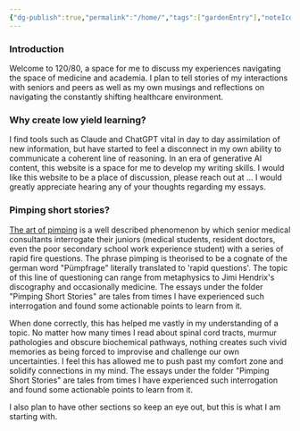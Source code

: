```yaml
---
{"dg-publish":true,"permalink":"/home/","tags":["gardenEntry"],"noteIcon":""}
---
```


### Introduction

Welcome to 120/80, a space for me to discuss my experiences navigating the space of medicine and academia. I plan to tell stories of my interactions with seniors and peers as well as my own musings and reflections on navigating the constantly shifting healthcare environment. 
### Why create low yield learning?

I find tools such as Claude and ChatGPT vital in day to day assimilation of new information, but have started to feel a disconnect in my own ability to communicate a coherent line of reasoning. In an era of generative AI content, this website is a space for me to develop my writing skills. I would like this website to be a place of discussion, please reach out at ... I would greatly appreciate hearing any of your thoughts regarding my essays. 
### Pimping short stories?

[The art of pimping](https://jamanetwork.com/journals/jama/fullarticle/377862) is a well described phenomenon by which senior medical consultants interrogate their juniors (medical students, resident doctors, even the poor secondary school work experience student) with a series of rapid fire questions. The phrase pimping is theorised to be a cognate of the german word "Pümpfrage" literally translated to 'rapid questions'. The topic of this line of questioning can range from metaphysics to Jimi Hendrix's discography and occasionally medicine. The essays under the folder "Pimping Short Stories" are tales from times I have experienced such interrogation and found some actionable points to learn from it. 

When done correctly, this has helped me vastly in my understanding of a topic. No matter how many times I read about spinal cord tracts, murmur pathologies and obscure biochemical pathways, nothing creates such vivid memories as being forced to improvise and challenge our own uncertainties. I feel this has allowed me to push past my comfort zone and solidify connections in my mind. The essays under the folder "Pimping Short Stories" are tales from times I have experienced such interrogation and found some actionable points to learn from it. 

I also plan to have other sections so keep an eye out, but this is what I am starting with. 

